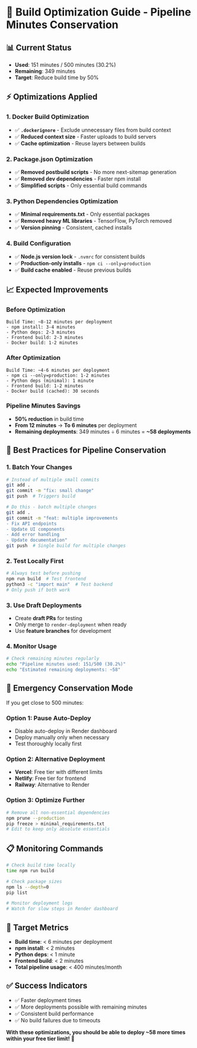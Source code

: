 # 🚀 Build Optimization Guide - Pipeline Minutes Conservation

## 📊 **Current Status**
- **Used**: 151 minutes / 500 minutes (30.2%)
- **Remaining**: 349 minutes
- **Target**: Reduce build time by 50%

## ⚡ **Optimizations Applied**

### 1. **Docker Build Optimization**
- ✅ **`.dockerignore`** - Exclude unnecessary files from build context
- ✅ **Reduced context size** - Faster uploads to build servers
- ✅ **Cache optimization** - Reuse layers between builds

### 2. **Package.json Optimization**
- ✅ **Removed postbuild scripts** - No more next-sitemap generation
- ✅ **Removed dev dependencies** - Faster npm install
- ✅ **Simplified scripts** - Only essential build commands

### 3. **Python Dependencies Optimization**
- ✅ **Minimal requirements.txt** - Only essential packages
- ✅ **Removed heavy ML libraries** - TensorFlow, PyTorch removed
- ✅ **Version pinning** - Consistent, cached installs

### 4. **Build Configuration**
- ✅ **Node.js version lock** - `.nvmrc` for consistent builds
- ✅ **Production-only installs** - `npm ci --only=production`
- ✅ **Build cache enabled** - Reuse previous builds

## 📈 **Expected Improvements**

### **Before Optimization**
```
Build Time: ~8-12 minutes per deployment
- npm install: 3-4 minutes
- Python deps: 2-3 minutes  
- Frontend build: 2-3 minutes
- Docker build: 1-2 minutes
```

### **After Optimization**
```
Build Time: ~4-6 minutes per deployment
- npm ci --only=production: 1-2 minutes
- Python deps (minimal): 1 minute
- Frontend build: 1-2 minutes
- Docker build (cached): 30 seconds
```

### **Pipeline Minutes Savings**
- **50% reduction** in build time
- **From 12 minutes** → **To 6 minutes** per deployment
- **Remaining deployments**: 349 minutes ÷ 6 minutes = **~58 deployments**

## 🎯 **Best Practices for Pipeline Conservation**

### **1. Batch Your Changes**
```bash
# Instead of multiple small commits
git add .
git commit -m "fix: small change"
git push  # Triggers build

# Do this - batch multiple changes
git add .
git commit -m "feat: multiple improvements
- Fix API endpoints
- Update UI components  
- Add error handling
- Update documentation"
git push  # Single build for multiple changes
```

### **2. Test Locally First**
```bash
# Always test before pushing
npm run build  # Test frontend
python3 -c "import main"  # Test backend
# Only push if both work
```

### **3. Use Draft Deployments**
- Create **draft PRs** for testing
- Only merge to `render-deployment` when ready
- Use **feature branches** for development

### **4. Monitor Usage**
```bash
# Check remaining minutes regularly
echo "Pipeline minutes used: 151/500 (30.2%)"
echo "Estimated remaining deployments: ~58"
```

## 🚨 **Emergency Conservation Mode**

If you get close to 500 minutes:

### **Option 1: Pause Auto-Deploy**
- Disable auto-deploy in Render dashboard
- Deploy manually only when necessary
- Test thoroughly locally first

### **Option 2: Alternative Deployment**
- **Vercel**: Free tier with different limits
- **Netlify**: Free tier for frontend
- **Railway**: Alternative to Render

### **Option 3: Optimize Further**
```bash
# Remove all non-essential dependencies
npm prune --production
pip freeze > minimal_requirements.txt
# Edit to keep only absolute essentials
```

## 📋 **Monitoring Commands**

```bash
# Check build time locally
time npm run build

# Check package sizes
npm ls --depth=0
pip list

# Monitor deployment logs
# Watch for slow steps in Render dashboard
```

## 🎯 **Target Metrics**

- **Build time**: < 6 minutes per deployment
- **npm install**: < 2 minutes
- **Python deps**: < 1 minute
- **Frontend build**: < 2 minutes
- **Total pipeline usage**: < 400 minutes/month

## ✅ **Success Indicators**

- ✅ Faster deployment times
- ✅ More deployments possible with remaining minutes
- ✅ Consistent build performance
- ✅ No build failures due to timeouts

**With these optimizations, you should be able to deploy ~58 more times within your free tier limit!** 🚀
